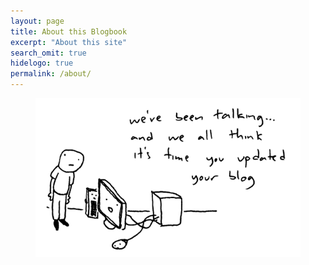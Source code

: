 ```yaml
---
layout: page
title: About this Blogbook
excerpt: "About this site"
search_omit: true
hidelogo: true
permalink: /about/
---
```




<figure>
    <img src="/images/header/blog.gif" alt="blog" class="center non-selectable"/>
</figure>

